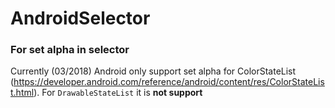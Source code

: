 # AndroidSelector

### For set alpha in selector
Currently (03/2018) Android only support set alpha for ColorStateList (https://developer.android.com/reference/android/content/res/ColorStateList.html).
For `DrawableStateList` it is **not support**